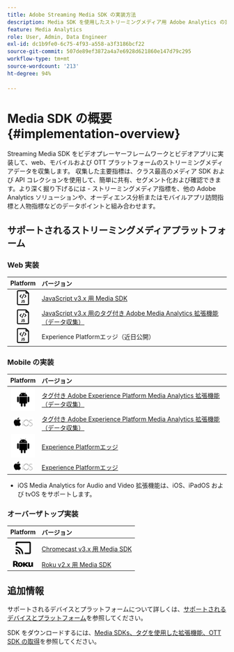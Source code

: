 ```yaml
---
title: Adobe Streaming Media SDK の実装方法
description: Media SDK を使用したストリーミングメディア用 Adobe Analytics の実装について説明します。
feature: Media Analytics
role: User, Admin, Data Engineer
exl-id: dc1b9fe0-6c75-4f93-a558-a3f3186bcf22
source-git-commit: 507de89ef3872a4a7e6928d621860e147d79c295
workflow-type: tm+mt
source-wordcount: '213'
ht-degree: 94%

---
```


# Media SDK の概要 {#implementation-overview}

Streaming Media SDK をビデオプレーヤーフレームワークとビデオアプリに実装して、web、モバイルおよび OTT プラットフォームのストリーミングメディアデータを収集します。 収集した主要指標は、クラス最高のメディア SDK および API コレクションを使用して、簡単に共有、セグメント化および確認できます。より深く掘り下げるには - ストリーミングメディア指標を、他の Adobe Analytics ソリューションや、オーディエンス分析またはモバイルアプリ訪問指標と人物指標などのデータポイントと組み合わせます。

## サポートされるストリーミングメディアプラットフォーム

### Web 実装

| Platform | バージョン |
|:----:|:----|
| <img src="assets/javascript-icon.png"> | [JavaScript v3.x 用 Media SDK](/help/getting-started/download-sdks.md#web-implementation-download-web-sdk) |
| <img src="assets/javascript-icon.png"> | [JavaScript v3.x 用のタグ付き Adobe Media Analytics 拡張機能（データ収集）](/help/getting-started/download-sdks.md#web-implementation-download-web-sdk) |
| <img src="assets/javascript-icon.png"> | Experience Platformエッジ（近日公開） |

### Mobile の実装

| Platform | バージョン |
|:----:|:----|
| <img src="assets/android-icon.png"> | [タグ付き Adobe Experience Platform Media Analytics 拡張機能（データ収集）](/help/getting-started/download-sdks.md#mobile-implementation-get-mobile-extension) |
| <img src="assets/apple-ios-icon.png"> | [タグ付き Adobe Experience Platform Media Analytics 拡張機能（データ収集）](/help/getting-started/download-sdks.md#mobile-implementation-get-mobile-extension) |
| <img src="assets/android-icon.png"> | [Experience Platformエッジ](/help/implementation/edge/edge-mobile-sdk.md) |
| <img src="assets/apple-ios-icon.png"> | [Experience Platformエッジ](/help/implementation/edge/edge-mobile-sdk.md) |

* iOS Media Analytics for Audio and Video 拡張機能は、iOS、iPadOS および tvOS をサポートします。

### オーバーザトップ実装

| Platform | バージョン |
|:------:|:-----|
| <img src="assets/chromecast-icon.png"> | [Chromecast v3.x 用 Media SDK](/help/getting-started/download-sdks.md#over-the-top-implementation-download-ott-libraries) |
| <img src="assets/roku-icon.png"> | [Roku v2.x 用 Media SDK](/help/getting-started/download-sdks.md#over-the-top-implementation-download-ott-libraries) |


## 追加情報

サポートされるデバイスとプラットフォームについて詳しくは、[サポートされるデバイスとプラットフォーム](/help/getting-started/supported-devices.md)を参照してください。

SDK をダウンロードするには、[Media SDKs、タグを使用した拡張機能、OTT SDK の取得](/help/getting-started/download-sdks.md)を参照してください。
